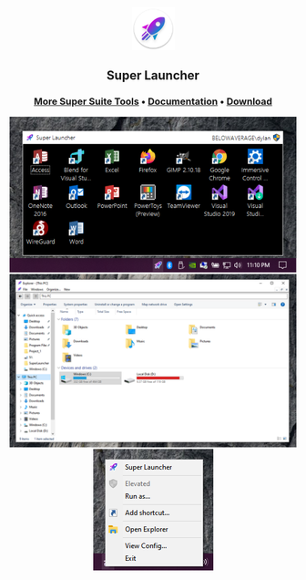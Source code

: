 <p align="center">
	<img src="https://raw.githubusercontent.com/belowaverage-org/Wiki/master/assets/software/supersuite/superlauncher/logo.svg" width="75">
</p>
<h2 align="center">Super Launcher</h2>
<h3 align="center"><a href="https://belowaverage.org/software/supersuite">More Super Suite Tools</a> &bull; <a href="https://wiki.belowaverage.org/software/supersuite/superlauncher">Documentation</a> &bull; <a href="https://github.com/belowaverage-org/SuperLauncher/releases">Download</a></h3>
<p align="center">
	<img src="https://raw.githubusercontent.com/belowaverage-org/Wiki/master/assets/software/supersuite/superlauncher/superlaunchermain.png">
  <img src="https://raw.githubusercontent.com/belowaverage-org/Wiki/master/assets/software/supersuite/superlauncher/superlaunchersplorer.png">
  <img src="https://raw.githubusercontent.com/belowaverage-org/Wiki/master/assets/software/supersuite/superlauncher/superlaunchercontext.png">
</p>
